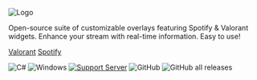 
![Logo](https://i.imgur.com/rolDQwL.png)

Open-source suite of customizable overlays featuring Spotify & Valorant widgets. Enhance your stream with real-time information. Easy to use!

[Valorant](https://i.imgur.com/8ISO2uf.png)
[Spotify](https://i.imgur.com/BNcBvfE.png)

![C#](https://img.shields.io/badge/-.NET%208.0-blueviolet?style=for-the-badge&logo=windows&logoColor=white) ![Windows](https://img.shields.io/badge/Windows-0078D6?style=for-the-badge&logo=windows&logoColor=white) [![Support Server](https://img.shields.io/discord/477201632204161025.svg?label=Discord&logo=Discord&colorB=7289da&style=for-the-badge)](https://discord.gg/7mJaZC5) ![GitHub](https://img.shields.io/github/license/IrisV3rm/iOverlay?style=for-the-badge) ![GitHub all releases](https://img.shields.io/github/downloads/IrisV3rm/iOverlay/total?style=for-the-badge)

